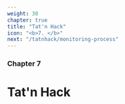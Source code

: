 ```yaml
---
weight: 30
chapter: true
title: "Tat'n Hack"
icon: "<b>7. </b>"
next: "/tatnhack/monitoring-process"
---
```


### Chapter 7

# Tat'n Hack
